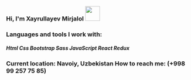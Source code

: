 ### Hi, I'm Xayrullayev Mirjalol <img src="https://media0.giphy.com/media/gM5qFksULw54NMWyry/giphy.gif?cid=ecf05e47xhzfwht1l0im5mwjv2dzg8fnv60i5uuzj4ch3l08&rid=giphy.gif&ct=s" width="40"/><br/>



### Languages and tools I work with:

  <h5>Html Css Bootstrap Sass JavaScript React Redux <h3/>
 
  
  Current location: Navoiy, Uzbekistan
  How to reach me: (+998 99 257 75 85)

